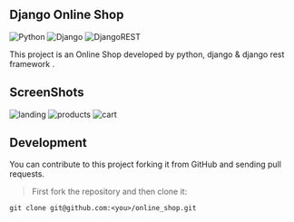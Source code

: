 ## Django Online Shop
![Python](https://img.shields.io/badge/python-3670A0?style=for-the-badge&logo=python&logoColor=ffdd54)
![Django](https://img.shields.io/badge/django-%23092E20.svg?style=for-the-badge&logo=django&logoColor=white)
![DjangoREST](https://img.shields.io/badge/DJANGO-REST-ff1709?style=for-the-badge&logo=django&logoColor=white&color=ff1709&labelColor=gray)

This project is an Online Shop developed by python, django & django rest framework .

## ScreenShots
![landing](https://user-images.githubusercontent.com/43720262/164769045-1d3e847c-8bcc-499a-94c3-73b1360fad6a.png)
![products](https://user-images.githubusercontent.com/43720262/164769066-772d4d09-fcb6-4035-b9f9-25c6ef8d4145.png)
![cart](https://user-images.githubusercontent.com/43720262/164769092-a0a799cc-2943-4760-94cf-a087b5727b5b.png)


## Development
You can contribute to this project forking it from GitHub and sending pull requests.

> First fork the repository and then clone it:

    git clone git@github.com:<you>/online_shop.git
